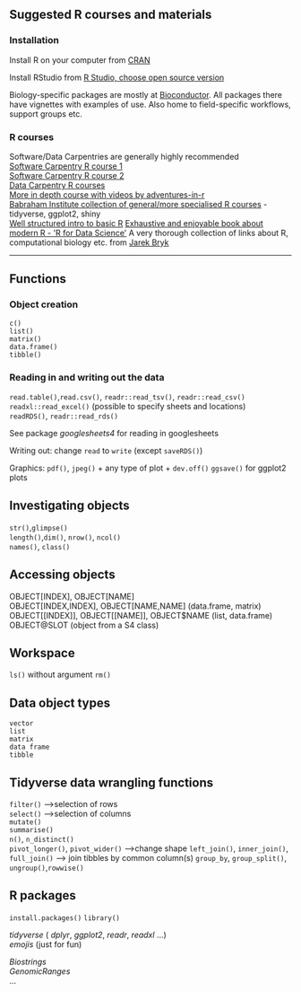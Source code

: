 
## Suggested R courses and materials

### Installation
Install R on your computer from [CRAN](https://cran.r-project.org/)

Install RStudio from [R Studio, choose open source version](https://www.rstudio.com/products/rstudio/)

Biology-specific packages are mostly at [Bioconductor](https://bioconductor.org/). All packages there have vignettes with examples of use.  Also home to field-specific workflows, support groups etc.

### R courses
Software/Data Carpentries are generally highly recommended  
[Software Carpentry R course 1](http://swcarpentry.github.io/r-novice-inflammation/)  
[Software Carpentry R course 2](https://software-carpentry.org/)  
[Data Carpentry R courses](https://datacarpentry.org/ )  
[More in depth course with videos by adventures-in-r](https://www.adventures-in-r.com)  
[Babraham Institute collection of general/more specialised R courses](https://www.bioinformatics.babraham.ac.uk/training.html) - tidyverse, ggplot2, shiny  
[Well structured intro to basic R](https://github.com/matloff/fasteR)
[Exhaustive and enjoyable book about modern R - 'R for Data Science'](https://r4ds.had.co.nz/index.html)
A very thorough collection of links about R, computational biology etc. from  [Jarek Bryk](https://github.com/jarekbryk/compbioftw)

---------

## Functions
### Object creation
`c()`  
`list()`  
`matrix()`  
`data.frame()`   
`tibble()`   

### Reading in and writing out the data
`read.table()`,`read.csv()`, `readr::read_tsv()`, `readr::read_csv()`  
`readxl::read_excel()` (possible to specify sheets and locations)  
`readRDS()`, `readr::read_rds()`  

See package _googlesheets4_ for reading in googlesheets

Writing out: change `read` to `write` (except `saveRDS()`)  

Graphics: `pdf()`, `jpeg()` + any type of plot + `dev.off()`
`ggsave()` for ggplot2 plots  

## Investigating objects
`str()`,`glimpse()`  
`length()`,`dim()`, `nrow()`, `ncol()`  
`names()`, `class()`  

## Accessing objects
OBJECT[INDEX], OBJECT[NAME]  
OBJECT[INDEX,INDEX], OBJECT[NAME,NAME] (data.frame, matrix)  
OBJECT[[INDEX]], OBJECT[[NAME]], OBJECT$NAME (list, data.frame)  
OBJECT@SLOT (object from a S4 class)  

## Workspace
`ls()` without argument 
`rm()`



## Data object types 
`vector`  
`list`  
`matrix`  
`data frame`  
`tibble`  

## Tidyverse data wrangling functions
`filter()` -->selection of rows  
`select()` -->selection of columns  
`mutate()`  
`summarise()`  
`n()`, `n_distinct()`  
`pivot_longer()`, `pivot_wider()` -->change shape
`left_join()`, `inner_join()`, `full_join()` --> join tibbles by common column(s)
`group_by`, `group_split()`,  `ungroup()`,`rowwise()`

## R packages
`install.packages()`
`library()`


_tidyverse_ ( _dplyr_, _ggplot2_, _readr_, _readxl_ ...)  
_emojis_ (just for fun)  

_Biostrings_  
_GenomicRanges_  
...
